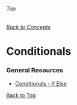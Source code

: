 ###### Top
###### [Back to Concepts](./README.md)
# Conditionals

### General Resources 
- [Conditionals - If Else](https://docs.microsoft.com/en-us/dotnet/csharp/language-reference/keywords/if-else)

[Back to Top](#Top)